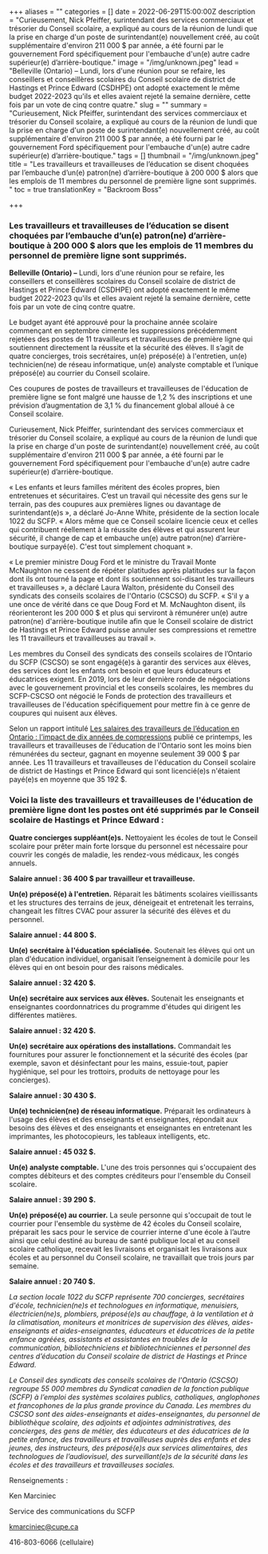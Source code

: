 +++
aliases = ""
categories = []
date = 2022-06-29T15:00:00Z
description = "Curieusement, Nick Pfeiffer, surintendant des services commerciaux et trésorier du Conseil scolaire, a expliqué au cours de la réunion de lundi que la prise en charge d'un poste de surintendant(e) nouvellement créé, au coût supplémentaire d'environ 211 000 $ par année, a été fourni par le gouvernement Ford spécifiquement pour l'embauche d'un(e) autre cadre supérieur(e) d’arrière-boutique."
image = "/img/unknown.jpeg"
lead = "Belleville (Ontario) – Lundi, lors d'une réunion pour se refaire, les conseillers et conseillères scolaires du Conseil scolaire de district de Hastings et Prince Edward (CSDHPE) ont adopté exactement le même budget 2022-2023 qu'ils et elles avaient rejeté la semaine dernière, cette fois par un vote de cinq contre quatre."
slug = ""
summary = "Curieusement, Nick Pfeiffer, surintendant des services commerciaux et trésorier du Conseil scolaire, a expliqué au cours de la réunion de lundi que la prise en charge d'un poste de surintendant(e) nouvellement créé, au coût supplémentaire d'environ 211 000 $ par année, a été fourni par le gouvernement Ford spécifiquement pour l'embauche d'un(e) autre cadre supérieur(e) d’arrière-boutique."
tags = []
thumbnail = "/img/unknown.jpeg"
title = "Les travailleurs et travailleuses de l’éducation se disent choquées par l’embauche d’un(e) patron(ne) d’arrière-boutique à 200 000 $ alors que les emplois de 11 membres du personnel de première ligne sont supprimés. "
toc = true
translationKey = "Backroom Boss"

+++
### **Les travailleurs et travailleuses de l’éducation se disent choquées par l’embauche d’un(e) patron(ne) d’arrière-boutique à 200 000 $ alors que les emplois de 11 membres du personnel de première ligne sont supprimés.**

**Belleville (Ontario) –** Lundi, lors d'une réunion pour se refaire, les conseillers et conseillères scolaires du Conseil scolaire de district de Hastings et Prince Edward (CSDHPE) ont adopté exactement le même budget 2022-2023 qu'ils et elles avaient rejeté la semaine dernière, cette fois par un vote de cinq contre quatre.

Le budget ayant été approuvé pour la prochaine année scolaire commençant en septembre cimente les suppressions précédemment rejetées des postes de 11 travailleurs et travailleuses de première ligne qui soutiennent directement la réussite et la sécurité des élèves. Il s’agit de quatre concierges, trois secrétaires, un(e) préposé(e) à l'entretien, un(e) technicien(ne) de réseau informatique, un(e) analyste comptable et l’unique préposé(e) au courrier du Conseil scolaire.

Ces coupures de postes de travailleurs et travailleuses de l'éducation de première ligne se font malgré une hausse de 1,2 % des inscriptions et une prévision d’augmentation de 3,1 % du financement global alloué à ce Conseil scolaire.

Curieusement, Nick Pfeiffer, surintendant des services commerciaux et trésorier du Conseil scolaire, a expliqué au cours de la réunion de lundi que la prise en charge d'un poste de surintendant(e) nouvellement créé, au coût supplémentaire d'environ 211 000 $ par année, a été fourni par le gouvernement Ford spécifiquement pour l'embauche d'un(e) autre cadre supérieur(e) d’arrière-boutique.

« Les enfants et leurs familles méritent des écoles propres, bien entretenues et sécuritaires. C’est un travail qui nécessite des gens sur le terrain, pas des coupures aux premières lignes ou davantage de surintendant(e)s », a déclaré Jo-Anne White, présidente de la section locale 1022 du SCFP. « Alors même que ce Conseil scolaire licencie ceux et celles qui contribuent réellement à la réussite des élèves et qui assurent leur sécurité, il change de cap et embauche un(e) autre patron(ne) d’arrière-boutique surpayé(e). C'est tout simplement choquant ».

« Le premier ministre Doug Ford et le ministre du Travail Monte McNaughton ne cessent de répéter platitudes après platitudes sur la façon dont ils ont tourné la page et dont ils soutiennent soi-disant les travailleurs et travailleuses », a déclaré Laura Walton, présidente du Conseil des syndicats des conseils scolaires de l'Ontario (CSCSO) du SCFP. « S'il y a une once de vérité dans ce que Doug Ford et M. McNaughton disent, ils réorienteront les 200 000 $ et plus qui serviront à rémunérer un(e) autre patron(ne) d'arrière-boutique inutile afin que le Conseil scolaire de district de Hastings et Prince Edward puisse annuler ses compressions et remettre les 11 travailleurs et travailleuses au travail ».

Les membres du Conseil des syndicats des conseils scolaires de l’Ontario du SCFP (CSCSO) se sont engagé(e)s à garantir des services aux élèves, des services dont les enfants ont besoin et que leurs éducateurs et éducatrices exigent. En 2019, lors de leur dernière ronde de négociations avec le gouvernement provincial et les conseils scolaires, les membres du SCFP-CSCSO ont négocié le Fonds de protection des travailleurs et travailleuses de l'éducation spécifiquement pour mettre fin à ce genre de coupures qui nuisent aux élèves.

Selon un rapport intitulé [Les salaires des travailleurs de l’éducation en Ontario : l’impact de dix années de compressions](https://cupe.ca/edge-thousands-cupe-education-workers-share-stories-living-poverty-wages) publié ce printemps, les travailleurs et travailleuses de l'éducation de l'Ontario sont les moins bien rémunérées du secteur, gagnant en moyenne seulement 39 000 $ par année. Les 11 travailleurs et travailleuses de l'éducation du Conseil scolaire de district de Hastings et Prince Edward qui sont licencié(e)s n'étaient payé(e)s en moyenne que 35 192 $.

### **Voici la liste des travailleurs et travailleuses de l'éducation de première ligne dont les postes ont été supprimés par le Conseil scolaire de Hastings et Prince Edward :**

**Quatre concierges suppléant(e)s.** Nettoyaient les écoles de tout le Conseil scolaire pour prêter main forte lorsque du personnel est nécessaire pour couvrir les congés de maladie, les rendez-vous médicaux, les congés annuels.

**Salaire annuel : 36 400 $ par travailleur et travailleuse.**

**Un(e) préposé(e) à l'entretien.** Réparait les bâtiments scolaires vieillissants et les structures des terrains de jeux, déneigeait et entretenait les terrains, changeait les filtres CVAC pour assurer la sécurité des élèves et du personnel.

**Salaire annuel : 44 800 $.**

**Un(e) secrétaire à l'éducation spécialisée.** Soutenait les élèves qui ont un plan d'éducation individuel, organisait l’enseignement à domicile pour les élèves qui en ont besoin pour des raisons médicales.

**Salaire annuel : 32 420 $.**

**Un(e) secrétaire aux services aux élèves.** Soutenait les enseignants et enseignantes coordonnatrices du programme d'études qui dirigent les différentes matières.

**Salaire annuel : 32 420 $.**

**Un(e) secrétaire aux opérations des installations.** Commandait les fournitures pour assurer le fonctionnement et la sécurité des écoles (par exemple, savon et désinfectant pour les mains, essuie-tout, papier hygiénique, sel pour les trottoirs, produits de nettoyage pour les concierges).

**Salaire annuel : 30 430 $.**

**Un(e) technicien(ne) de réseau informatique.** Préparait les ordinateurs à l'usage des élèves et des enseignants et enseignantes, répondait aux besoins des élèves et des enseignants et enseignantes en entretenant les imprimantes, les photocopieurs, les tableaux intelligents, etc.

**Salaire annuel : 45 032 $.**

**Un(e) analyste comptable.** L'une des trois personnes qui s'occupaient des comptes débiteurs et des comptes créditeurs pour l'ensemble du Conseil scolaire.

**Salaire annuel : 39 290 $.**

**Un(e) préposé(e) au courrier.** La seule personne qui s'occupait de tout le courrier pour l'ensemble du système de 42 écoles du Conseil scolaire, préparait les sacs pour le service de courrier interne d'une école à l’autre ainsi que celui destiné au bureau de santé publique local et au conseil scolaire catholique, recevait les livraisons et organisait les livraisons aux écoles et au personnel du Conseil scolaire, ne travaillait que trois jours par semaine.

**Salaire annuel : 20 740 $.**

_La section locale 1022 du SCFP représente 700 concierges, secrétaires d'école, technicien(ne)s et technologues en informatique, menuisiers, électricien(ne)s, plombiers, préposé(e)s au chauffage, à la ventilation et à la climatisation, moniteurs et monitrices de supervision des élèves, aides-enseignants et aides-enseignantes, éducateurs et éducatrices de la petite enfance agréées, assistants et assistantes en troubles de la communication, bibliotechniciens et bibliotechniciennes et personnel des centres d’éducation du Conseil scolaire de district de Hastings et Prince Edward._

_Le Conseil des syndicats des conseils scolaires de l'Ontario (CSCSO) regroupe 55 000 membres du Syndicat canadien de la fonction publique (SCFP) à l’emploi des systèmes scolaires publics, catholiques, anglophones et francophones de la plus grande province du Canada. Les membres du CSCSO sont des aides-enseignants et aides-enseignantes, du personnel de bibliothèque scolaire, des adjoints et adjointes administratives, des concierges, des gens de métier, des éducateurs et des éducatrices de la petite enfance, des travailleurs et travailleuses auprès des enfants et des jeunes, des instructeurs, des préposé(e)s aux services alimentaires, des technologues de l’audiovisuel, des surveillant(e)s de la sécurité dans les écoles et des travailleurs et travailleuses sociales._

Renseignements :

Ken Marciniec

Service des communications du SCFP

kmarciniec@cupe.ca

416-803-6066 (cellulaire)